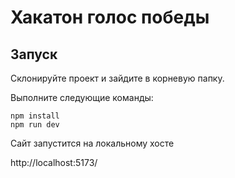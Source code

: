 # Хакатон голос победы


## Запуск

Склонируйте проект и зайдите в корневую папку.


Выполните следующие команды:

```
npm install
npm run dev
```

Сайт запустится на локальному хосте


http://localhost:5173/